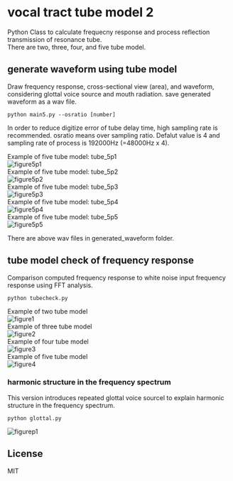 # vocal tract tube model 2   

Python Class to calculate frequecny response and process reflection transmission of resonance tube.  
There are two, three, four, and five tube model.  


## generate waveform using tube model  

Draw frequency response, cross-sectional view (area), and waveform, considering glottal voice source and mouth radiation. save generated waveform as a wav file.  

```
python main5.py --osratio [number]  
```
In order to reduce digitize error of tube delay time, high sampling rate is recommended. 
osratio means over sampling ratio. Defalut value is 4 and sampling rate of process is 192000Hz (=48000Hz x 4).  

Example of five tube model: tube_5p1  
![figure5p1](docs/Figure_tube_5p1.png)  
Example of five tube model: tube_5p2  
![figure5p2](docs/Figure_tube_5p2.png)  
Example of five tube model: tube_5p3  
![figure5p3](docs/Figure_tube_5p3.png)  
Example of five tube model: tube_5p4  
![figure5p4](docs/Figure_tube_5p4.png)  
Example of five tube model: tube_5p5  
![figure5p5](docs/Figure_tube_5p5.png)  

There are above wav files in generated_waveform folder.    



## tube model check of frequency response    

Comparison computed frequency response to white noise input frequency response using FFT analysis.  

```
python tubecheck.py
```
Example of two tube model  
![figure1](docs/Figure_2tube.png)  
Example of three tube model  
![figure2](docs/Figure_3tube.png)  
Example of four tube model  
![figure3](docs/Figure_4tube.png)  
Example of five tube model  
![figure4](docs/Figure_5tube.png)  


### harmonic structure in the frequency spectrum  
This version  introduces repeated glottal voice sourcel to explain harmonic structure in the frequency spectrum.  
```
python glottal.py
```
![figurep1](docs/Figure_glottal_1.png)  

## License    
MIT  

